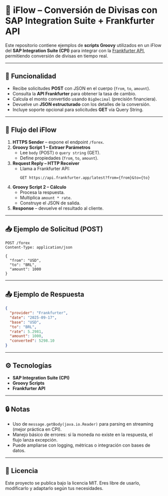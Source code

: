 # 💱 iFlow – Conversión de Divisas con SAP Integration Suite + Frankfurter API

Este repositorio contiene ejemplos de **scripts Groovy** utilizados en un iFlow del **SAP Integration Suite (CPI)** para integrar con la [Frankfurter API](https://www.frankfurter.app/), permitiendo conversión de divisas en tiempo real.

---

## 🚀 Funcionalidad
- Recibe solicitudes **POST** con JSON en el cuerpo (`from`, `to`, `amount`).
- Consulta la **API Frankfurter** para obtener la tasa de cambio.
- Calcula el monto convertido usando `BigDecimal` (precisión financiera).
- Devuelve un **JSON estructurado** con los detalles de la conversión.
- Incluye soporte opcional para solicitudes **GET** vía Query String.

---

## 📂 Flujo del iFlow
1. **HTTPS Sender** – expone el endpoint `/forex`.
2. **Groovy Script 1 – Extraer Parámetros**  
   - Lee `body` (POST) o `query string` (GET).  
   - Define propiedades (`from`, `to`, `amount`).
3. **Request Reply – HTTP Receiver**  
   - Llama a Frankfurter API:  
     ```
     GET https://api.frankfurter.app/latest?from={from}&to={to}
     ```
4. **Groovy Script 2 – Cálculo**  
   - Procesa la respuesta.  
   - Multiplica `amount * rate`.  
   - Construye el JSON de salida.
5. **Response** – devuelve el resultado al cliente.

---

## 📥 Ejemplo de Solicitud (POST)
```http
POST /forex
Content-Type: application/json

{
  "from": "USD",
  "to": "BRL",
  "amount": 1000
}
```

---

## 📤 Ejemplo de Respuesta
```json
{
  "provider": "Frankfurter",
  "date": "2025-09-17",
  "base": "USD",
  "to": "BRL",
  "rate": 5.2981,
  "amount": 1000,
  "converted": 5298.10
}
```

---

## ⚙️ Tecnologías
- **SAP Integration Suite (CPI)**
- **Groovy Scripts**
- **Frankfurter API**

---

## 🔒 Notas
- Uso de `message.getBody(java.io.Reader)` para parsing en streaming (mejor práctica en CPI).
- Manejo básico de errores: si la moneda no existe en la respuesta, el flujo lanza excepción.
- Puede ampliarse con logging, métricas o integración con bases de datos.

---

## 📜 Licencia
Este proyecto se publica bajo la licencia MIT. Eres libre de usarlo, modificarlo y adaptarlo según tus necesidades.
